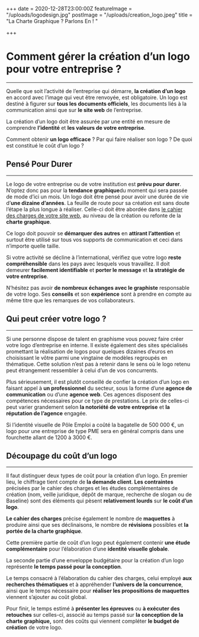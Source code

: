 +++
date = 2020-12-28T23:00:00Z
featureImage = "/uploads/logodesign.jpg"
postImage = "/uploads/creation_logo.jpeg"
title = "La Charte Graphique ? Parlons En ! "

+++
# Comment gérer la création d’un logo pour votre entreprise ?

***

Quelle que soit l’activité de l’entreprise qui démarre, **la création d’un logo** en accord avec l’image qui veut être renvoyée, est obligatoire. Un logo est destiné à figurer sur **tous les documents officiels**, les documents liés à la communication ainsi que sur **le site web** de l’entreprise.

La création d’un logo doit être assurée par une entité en mesure de comprendre **l’identité** et **les valeurs de votre entreprise**.

Comment obtenir **un logo efficace** ? Par qui faire réaliser son logo ? De quoi est constitué le coût d’un logo ?

## Pensé Pour Durer

***

Le logo de votre entreprise ou de votre institution est **prévu pour durer**. N’optez donc pas pour la **tendance graphique**du moment qui sera passée de mode d’ici un mois. Un logo doit être pensé pour avoir une durée de vie d’**une dizaine d’années**. La feuille de route pour sa création est sans doute l’étape la plus longue à réaliser. Celle-ci doit être abordée dans [le cahier des charges de votre site web](http://blog.lounce.com/limportance-du-cahier-des-charges-pour-un-site-internet), au niveau de la création ou refonte de la **charte graphique**.

Ce logo doit pouvoir se **démarquer des autres** en **attirant l’attention** et surtout être utilisé sur tous vos supports de communication et ceci dans n’importe quelle taille.

Si votre activité se décline à l’international, vérifiez que votre logo **reste compréhensible** dans les pays avec lesquels vous travaillez. Il doit demeurer **facilement identifiable** et **porter le message** et **la stratégie de votre entreprise**.

N’hésitez pas avoir **de nombreux échanges avec le graphiste** responsable de votre logo. Ses **conseils** et son **expérience** sont à prendre en compte au même titre que les remarques de vos collaborateurs.

## Qui peut créer votre logo ?

***

Si une personne dispose de talent en graphisme vous pouvez faire créer votre logo d’entreprise en interne. Il existe également des sites spécialisés promettant la réalisation de logos pour quelques dizaines d’euros en choisissant le vôtre parmi une vingtaine de modèles regroupés en thématique. Cette solution n’est pas à retenir dans le sens où le logo retenu peut étrangement ressembler à celui d’un de vos concurrents.

Plus sérieusement, il est plutôt conseillé de confier la création d’un logo en faisant appel à **un professionnel** du secteur, sous la forme d’une **agence de communication** ou d’une **agence web**. Ces agences disposent des compétences nécessaires pour ce type de prestations. Le prix de celles-ci peut varier grandement selon **la notoriété de votre entreprise** et **la réputation de l’agence** engagée.

Si l’identité visuelle de Pôle Emploi a coûté la bagatelle de 500 000 €, un logo pour une entreprise de type PME sera en général compris dans une fourchette allant de 1200 à 3000 €.

## Découpage du coût d’un logo

***

Il faut distinguer deux types de coût pour la création d’un logo. En premier lieu, le chiffrage tient compte de **la demande client**. **Les contraintes** précisées par le cahier des charges et les études complémentaires de création (nom, veille juridique, dépôt de marque, recherche de slogan ou de Baseline) sont des éléments qui pèsent **relativement lourds** sur **le coût d’un logo**.

**Le cahier des charges** précise également le nombre de **maquettes** à produire ainsi que ses déclinaisons, le nombre de **révisions** possibles et **la portée de la charte graphique**.

Cette première partie de coût d’un logo peut également contenir **une étude complémentaire** pour l’élaboration d’une **identité visuelle globale**.

La seconde partie d’une enveloppe budgétaire pour la création d’un logo représente **le temps passé pour la conception**.

Le temps consacré à l’élaboration du cahier des charges, celui employé **aux recherches thématiques** et à appréhender **l’univers de la concurrence**, ainsi que le temps nécessaire pour **réaliser les propositions de maquettes** viennent s’ajouter au coût global.

Pour finir, le temps estimé à **présenter les épreuves** ou **à exécuter des retouches** sur celles-ci, associé au temps passé sur **la conception de la charte graphique,** sont des coûts qui viennent compléter **le budget de création** de votre logo.